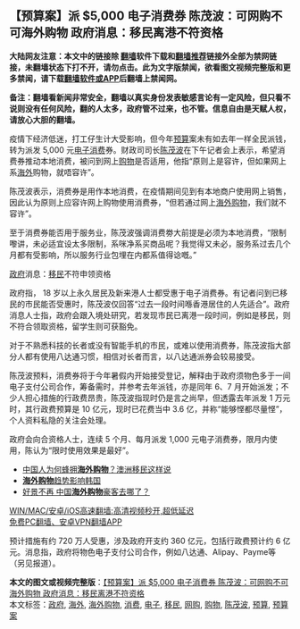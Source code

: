  <h2>【预算案】派 $5,000 电子消费券 陈茂波：可网购不可海外购物 政府消息：移民离港不符资格</h2> <p class="notice"><b>大陆网友注意：本文中的链接除 <a href="https://github.com/bannedbook/fanqiang" >翻墙</a>软件下载和<a href="https://github.com/killgcd/justmysocks/blob/master/README.md">翻墙推荐</a>链接外全部为禁网链接，未翻墙状态下打不开，请勿点击。此为文字版禁闻，欲看图文视频完整版和更多禁闻，请下载<a href="https://github.com/bannedbook/fanqiang">翻墙软件或APP</a>后翻墙上禁闻网。</p><p>备注：翻墙看新闻非常安全，翻墙以真实身份发表敏感言论有一定风险，但只看不说则没有任何风险，翻的人太多，政府管不过来，也不管。信息自由是天赋人权，请放心大胆的翻墙。</b></p>  <div class="entry">  <p>疫情下经济低迷，打工仔生计大受影响，但今年<a href="https://www.bannedbook.org/bnews/tag/%E9%A2%84%E7%AE%97/" class="st_tag internal_tag" rel="tag" title="标签 预算 下的日志">预算</a>案未有如去年一样全民派钱，转为派发 5,000 元<a href="https://www.bannedbook.org/bnews/tag/%E7%94%B5%E5%AD%90/" class="st_tag internal_tag" rel="tag" title="标签 电子 下的日志">电子</a><a href="https://www.bannedbook.org/bnews/tag/%e6%b6%88%e8%b4%b9/" class="st_tag internal_tag" rel="tag" title="标签 消费 下的日志">消费</a>券。财政司司长<a href="https://www.bannedbook.org/bnews/tag/%E9%99%88%E8%8C%82%E6%B3%A2/" class="st_tag internal_tag" rel="tag" title="标签 陈茂波 下的日志">陈茂波</a>在下午记者会上表示，希望消费券推动本地消费，被问到网上<a href="https://www.bannedbook.org/bnews/tag/%e8%b4%ad%e7%89%a9/" class="st_tag internal_tag" rel="tag" title="标签 购物 下的日志">购物</a>是否适用，他指“原则上是容许，但如果网上系<a href="https://www.bannedbook.org/bnews/tag/%E6%B5%B7%E5%A4%96/" class="st_tag internal_tag" rel="tag" title="标签 海外 下的日志">海外</a>购物，就唔容许”。</p> <p>陈茂波表示，消费券是用作本地消费，在疫情期间见到有本地商户使用网上销售，因此认为原则上应容许网上购物使用消费券，“但若通过网上<a href="https://www.bannedbook.org/bnews/tag/%E6%B5%B7%E5%A4%96%E8%B4%AD%E7%89%A9/" class="st_tag internal_tag" rel="tag" title="标签 海外购物 下的日志">海外购物</a>，我们就不容许”。</p> <p>至于消费券能否用于服务业，陈茂波强调消费劵大前提是必须为本地消费，“限制嚟讲，未必适宜设太多限制，系咪净系买商品呢？我觉得又未必，服务系过去几个月都有受影响，所以服务行业包埋在内都系值得谂嘅。”</p>  <p><a href="https://www.bannedbook.org/bnews/tag/%e6%94%bf%e5%ba%9c/" class="st_tag internal_tag" rel="tag" title="标签 政府 下的日志">政府</a>消息：<a href="https://www.bannedbook.org/bnews/tag/%e7%a7%bb%e6%b0%91/" class="st_tag internal_tag" rel="tag" title="标签 移民 下的日志">移民</a>不符申领资格 </p> <p>政府指， 18 岁以上永久居民及新来港人士都受惠于电子消费券。有记者问到已移民的市民能否受惠时，陈茂波仅回答“过去一段时间喺香港居住的人先适合”。政府消息人士指，政府会跟入境处研究，若发现市民已离港一段时间，例如是移民，则不符合领取资格，留学生则可获豁免。</p> <p>对于不熟悉科技的长者或没有智能手机的市民，或难以使用消费券，陈茂波指大部分人都有使用八达通习惯，相信对长者而言，以八达通派券会较易接受。</p>  <p>陈茂波预料，消费券将于今年暑假内开始接受登记，解释由于政府须物色多于一间电子支付公司合作，筹备需时，并参考去年派钱，亦是同年 6、7 月开始派发；不少人担心措施的行政费昂贵，陈茂波指现时仍是言之尚早，但透露去年派发 1 万元时，其行政费预算是 10 亿元，现时已花费当中 3.6 亿，并称“能够悭都尽量悭”，个人资料私隐的关注会处理。</p> <p>政府会向合资格人士，连续 5 个月、每月派发 1,000 元电子消费券，限月内使用，陈认为“限时使用效果是最好”。</p> <ul class='op-related-articles' title='相关阅读'> <li><a href='https://www.bannedbook.org/bnews/comments/20170826/813107.html' target='_blank'>中国人为何蜂拥<b>海外购物</b>？澳洲移民这样说</a></li> <li><a href='https://www.bannedbook.org/bnews/sohnews/20141203/335396.html' target='_blank'><b>海外购物</b>趋势影响韩国</a></li> <li><a href='https://www.bannedbook.org/bnews/cnnews/aboluonews/20140823/290474.html' target='_blank'>好景不再 中国<b>海外购物</b>豪客去哪了？</a></li> </ul> <p class="texttj"> <a href="https://github.com/bannedbook/fanqiang/wiki/V2ray%E6%9C%BA%E5%9C%BA" target="_blank">WIN/MAC/安卓/iOS高速翻墙:高清视频秒开,超低延迟</a><br/> <a href="https://github.com/bannedbook/fanqiang/wiki/%E7%A6%81%E9%97%BB%E7%BD%91%E5%AE%89%E5%8D%93%E7%BF%BB%E5%A2%99%E6%96%B0%E9%97%BBAPP" target="_blank">免费PC翻墙、安卓VPN翻墙APP</a></p><p>预计措施有约 720 万人受惠，涉及政府开支约 360 亿元，包括行政费预计约 6 亿元。消息指，政府将物色电子支付公司合作，例如八达通、Alipay、Payme等（另见报道）。</p> <a name='sharetosocial'></a>       <div><b>本文的图文或视频完整版</b>：<a href='https://www.bannedbook.org/bnews/comments/20210224/1493131.html'>【预算案】派 $5,000 电子消费券 陈茂波：可网购不可海外购物 政府消息：移民离港不符资格</a></div>  </div><!--END ENTRY--> <div class="postfooter"> <div>本文标签：<a href="https://www.bannedbook.org/bnews/tag/%e6%94%bf%e5%ba%9c/" rel="tag">政府</a>, <a href="https://www.bannedbook.org/bnews/tag/%E6%B5%B7%E5%A4%96/" rel="tag">海外</a>, <a href="https://www.bannedbook.org/bnews/tag/%E6%B5%B7%E5%A4%96%E8%B4%AD%E7%89%A9/" rel="tag">海外购物</a>, <a href="https://www.bannedbook.org/bnews/tag/%e6%b6%88%e8%b4%b9/" rel="tag">消费</a>, <a href="https://www.bannedbook.org/bnews/tag/%E7%94%B5%E5%AD%90/" rel="tag">电子</a>, <a href="https://www.bannedbook.org/bnews/tag/%e7%a7%bb%e6%b0%91/" rel="tag">移民</a>, <a href="https://www.bannedbook.org/bnews/tag/%e7%bd%91%e8%b4%ad/" rel="tag">网购</a>, <a href="https://www.bannedbook.org/bnews/tag/%e8%b4%ad%e7%89%a9/" rel="tag">购物</a>, <a href="https://www.bannedbook.org/bnews/tag/%E9%99%88%E8%8C%82%E6%B3%A2/" rel="tag">陈茂波</a>, <a href="https://www.bannedbook.org/bnews/tag/%E9%A2%84%E7%AE%97/" rel="tag">预算</a>, <a href="https://www.bannedbook.org/bnews/tag/%E9%A2%84%E7%AE%97%E6%A1%88/" rel="tag">预算案</a></div>  </div><!--END POSTFOOTER--> 